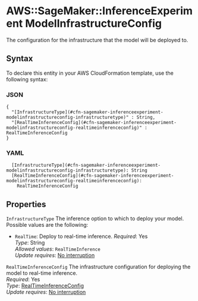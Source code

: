 # AWS::SageMaker::InferenceExperiment ModelInfrastructureConfig<a name="aws-properties-sagemaker-inferenceexperiment-modelinfrastructureconfig"></a>

The configuration for the infrastructure that the model will be deployed to\.

## Syntax<a name="aws-properties-sagemaker-inferenceexperiment-modelinfrastructureconfig-syntax"></a>

To declare this entity in your AWS CloudFormation template, use the following syntax:

### JSON<a name="aws-properties-sagemaker-inferenceexperiment-modelinfrastructureconfig-syntax.json"></a>

```
{
  "[InfrastructureType](#cfn-sagemaker-inferenceexperiment-modelinfrastructureconfig-infrastructuretype)" : String,
  "[RealTimeInferenceConfig](#cfn-sagemaker-inferenceexperiment-modelinfrastructureconfig-realtimeinferenceconfig)" : RealTimeInferenceConfig
}
```

### YAML<a name="aws-properties-sagemaker-inferenceexperiment-modelinfrastructureconfig-syntax.yaml"></a>

```
  [InfrastructureType](#cfn-sagemaker-inferenceexperiment-modelinfrastructureconfig-infrastructuretype): String
  [RealTimeInferenceConfig](#cfn-sagemaker-inferenceexperiment-modelinfrastructureconfig-realtimeinferenceconfig):
    RealTimeInferenceConfig
```

## Properties<a name="aws-properties-sagemaker-inferenceexperiment-modelinfrastructureconfig-properties"></a>

`InfrastructureType` <a name="cfn-sagemaker-inferenceexperiment-modelinfrastructureconfig-infrastructuretype"></a>
The inference option to which to deploy your model\. Possible values are the following:

- `RealTime`: Deploy to real\-time inference\.
  _Required_: Yes  
  _Type_: String  
  _Allowed values_: `RealTimeInference`  
  _Update requires_: [No interruption](https://docs.aws.amazon.com/AWSCloudFormation/latest/UserGuide/using-cfn-updating-stacks-update-behaviors.html#update-no-interrupt)

`RealTimeInferenceConfig` <a name="cfn-sagemaker-inferenceexperiment-modelinfrastructureconfig-realtimeinferenceconfig"></a>
The infrastructure configuration for deploying the model to real\-time inference\.  
_Required_: Yes  
_Type_: [RealTimeInferenceConfig](aws-properties-sagemaker-inferenceexperiment-realtimeinferenceconfig.md)  
_Update requires_: [No interruption](https://docs.aws.amazon.com/AWSCloudFormation/latest/UserGuide/using-cfn-updating-stacks-update-behaviors.html#update-no-interrupt)
